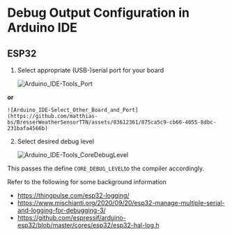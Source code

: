 # Debug Output Configuration in Arduino IDE

## ESP32

1. Select appropriate (USB-)serial port for your board
   
    ![Arduino_IDE-Tools_Port](https://github.com/matthias-bs/BresserWeatherSensorTTN/assets/83612361/be496bf8-89ce-4db5-b1bf-c88a7f5e99cb)

**or**

    ![Arduino_IDE-Select_Other_Board_and_Port](https://github.com/matthias-bs/BresserWeatherSensorTTN/assets/83612361/875ca5c9-cb66-4055-8dbc-231bafa4566b)
  
2. Select desired debug level
   
    ![Arduino_IDE-Tools_CoreDebugLevel](https://github.com/matthias-bs/BresserWeatherSensorTTN/assets/83612361/72a8b1d9-8d39-41fc-9658-78b432b73d56)

  This passes the define `CORE_DEBUG_LEVEL`to the compiler accordingly.

Refer to the following for some background information
* https://thingpulse.com/esp32-logging/
* https://www.mischianti.org/2020/09/20/esp32-manage-multiple-serial-and-logging-for-debugging-3/
* https://github.com/espressif/arduino-esp32/blob/master/cores/esp32/esp32-hal-log.h
